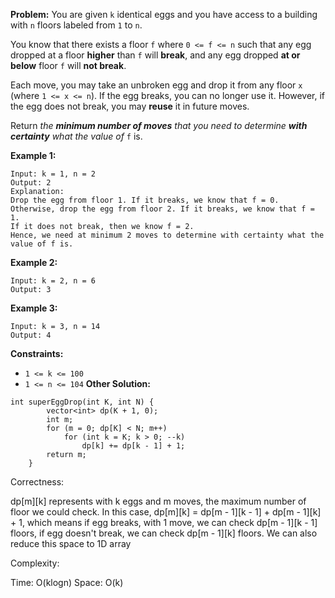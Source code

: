 **Problem:**
You are given `k` identical eggs and you have access to a building with `n` floors labeled from `1` to `n`.

You know that there exists a floor `f` where `0 <= f <= n` such that any egg dropped at a floor **higher** than `f` will **break**, and any egg dropped **at or below** floor `f` will **not break**.

Each move, you may take an unbroken egg and drop it from any floor `x` (where `1 <= x <= n`). If the egg breaks, you can no longer use it. However, if the egg does not break, you may **reuse** it in future moves.

Return *the **minimum number of moves** that you need to determine **with certainty** what the value of* `f` is.

 

**Example 1:**

```
Input: k = 1, n = 2
Output: 2
Explanation: 
Drop the egg from floor 1. If it breaks, we know that f = 0.
Otherwise, drop the egg from floor 2. If it breaks, we know that f = 1.
If it does not break, then we know f = 2.
Hence, we need at minimum 2 moves to determine with certainty what the value of f is.
```

**Example 2:**

```
Input: k = 2, n = 6
Output: 3
```

**Example 3:**

```
Input: k = 3, n = 14
Output: 4
```

 

**Constraints:**

- `1 <= k <= 100`
- `1 <= n <= 104`
**Other Solution:**
```
int superEggDrop(int K, int N) {
        vector<int> dp(K + 1, 0);
        int m;
        for (m = 0; dp[K] < N; m++)
            for (int k = K; k > 0; --k)
                dp[k] += dp[k - 1] + 1;
        return m;
    }
```
Correctness:

dp[m][k] represents with k eggs and m moves, the maximum number of floor we could check. In this case, dp[m][k] = dp[m - 1][k - 1] + dp[m - 1][k] + 1, which means if egg breaks, with 1 move, we can check dp[m - 1][k - 1] floors, if egg doesn't break, we can check dp[m - 1][k] floors. We can also reduce this space to 1D array

Complexity:

Time: O(klogn)
Space: O(k)